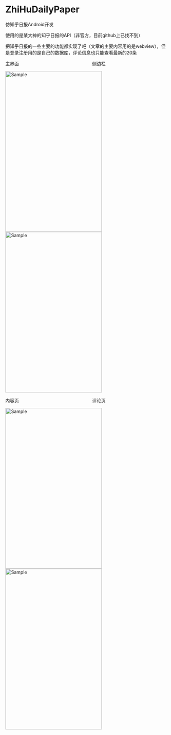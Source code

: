 # ZhiHuDailyPaper
仿知乎日报Android开发

使用的是某大神的知乎日报的API（非官方，目前github上已找不到）

把知乎日报的一些主要的功能都实现了吧（文章的主要内容用的是webview），但是登录注册用的是自己的数据库，评论信息也只能查看最新的20条


主界面&nbsp;&nbsp;&nbsp;&nbsp;&nbsp;&nbsp;&nbsp;&nbsp;&nbsp;&nbsp;&nbsp;&nbsp;&nbsp;&nbsp;&nbsp;&nbsp;&nbsp;&nbsp;&nbsp;&nbsp;&nbsp;&nbsp;&nbsp;&nbsp;&nbsp;&nbsp;&nbsp;&nbsp;&nbsp;&nbsp;&nbsp;&nbsp;&nbsp;&nbsp;&nbsp;&nbsp;&nbsp;&nbsp;&nbsp;&nbsp;&nbsp;&nbsp;&nbsp;&nbsp;&nbsp;&nbsp;&nbsp;&nbsp;&nbsp;&nbsp;&nbsp;&nbsp;&nbsp;&nbsp;&nbsp;&nbsp;&nbsp;&nbsp;侧边栏
<p align="left">
	<img src="http://test.xkspbz.com/odd/MarkdownImage/ZhihuDailyPaper1.png" alt="Sample"  width="300" height="500">
  <img src="http://test.xkspbz.com/odd/MarkdownImage/ZhihuDailyPaper2.png" alt="Sample"  width="300" height="500">
</p>

内容页&nbsp;&nbsp;&nbsp;&nbsp;&nbsp;&nbsp;&nbsp;&nbsp;&nbsp;&nbsp;&nbsp;&nbsp;&nbsp;&nbsp;&nbsp;&nbsp;&nbsp;&nbsp;&nbsp;&nbsp;&nbsp;&nbsp;&nbsp;&nbsp;&nbsp;&nbsp;&nbsp;&nbsp;&nbsp;&nbsp;&nbsp;&nbsp;&nbsp;&nbsp;&nbsp;&nbsp;&nbsp;&nbsp;&nbsp;&nbsp;&nbsp;&nbsp;&nbsp;&nbsp;&nbsp;&nbsp;&nbsp;&nbsp;&nbsp;&nbsp;&nbsp;&nbsp;&nbsp;&nbsp;&nbsp;&nbsp;&nbsp;&nbsp;评论页
<p align="left">
	<img src="http://test.xkspbz.com/odd/MarkdownImage/ZhihuDailyPaper3.png" alt="Sample"  width="300" height="500">
  <img src="http://test.xkspbz.com/odd/MarkdownImage/ZhihuDailyPaper4.png" alt="Sample"  width="300" height="500">
</p>
